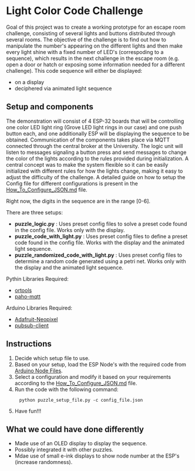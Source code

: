 Light Color Code Challenge
==========================

Goal of this project was to create a working prototype for an escape room challenge, consisting of several lights and buttons distributed through several rooms.
The objective of the challenge is to find out how to manipulate the number's appearing on the different lights and then make every light shine with a fixed number of LED's (correspoding to a sequence), which results in the next challenge in the escape room (e.g. open a door or hatch or exposing some information needed for a different challenge).
This code sequence will either be displayed:
- on a display
- deciphered via animated light sequence


Setup and components
--------------------

The demonstration will consist of 4 ESP-32 boards that will be controlling one color LED light ring (Grove LED light rings in our case) and one push button each, and one additionally ESP will be displaying the sequence to be obtained.
Communication of the components takes place via MQTT connected through the central broker at the University.
The logic unit will listen to messages signaling a button press and send messages to change the color of the lights according to the rules provided during initialization.
A central concept was to make the system flexible so it can be easily initialized with different rules for how the lights change, making it easy to adjust the difficulty of the challenge.
A detailed guide on how to setup the Config file for different configurations is present in  the [How_To_Configure_JSON.md](https://github.com/ubilab-ss21/escape-room---light-code/blob/main/config_files/How_To_Configure_JSON.md) file.

Right now, the digits in the sequence are in the range [0-6].

There are three setups:
- **puzzle_logic.py**       : Uses preset config files to solve a preset code found in the config file. Works only with the display.
- **puzzle_code_with_light.py**       : Uses preset config files to define a preset code found in the config file. Works with the display and the animated light sequence.
- **puzzle_randomized_code_with_light.py**       : Uses preset config files to determine a random code generated using a petri net. Works only with  the display and the animated light sequence.

Pythin Libraries Required:
- [ortools](https://developers.google.com/optimization/install)
- [paho-mqtt](https://www.eclipse.org/paho/index.php?page=clients/python/index.php)

Arduino Libraries Required:
- [Adafruit-Neopixel](https://github.com/adafruit/Adafruit_NeoPixel)
- [pubsub-client](https://www.arduino.cc/reference/en/libraries/pubsubclient/) 


Instructions
--------------------

1. Decide which setup file to use.
2. Based on your setup, load the ESP Node's with the required code from [Arduino Node Files](https://github.com/ubilab-ss21/escape-room---light-code/tree/main/Arduino_Node_Files).
3. Select a configuration and modify it based on your requirements according to the [How_To_Configure_JSON.md](https://github.com/ubilab-ss21/escape-room---light-code/blob/main/config_files/How_To_Configure_JSON.md) file.
4. Run the code with the following command: 
 ```
      python puzzle_setup_file.py -c config_file.json
 ```
5. Have fun!!!


What we could have done differently
--------------------
- Made use of an OLED display to display the sequence.
- Possibly integrated it with other puzzles.
- Mdae use of small e-ink displays to show node number at the ESP's (increase randomness).
